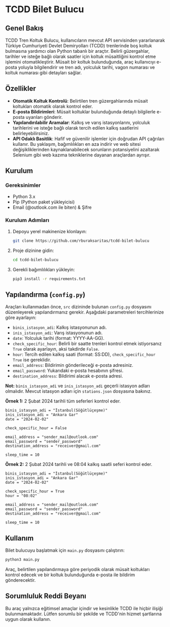 
# TCDD Bilet Bulucu

## Genel Bakış

TCDD Tren Koltuk Bulucu, kullanıcıların mevcut API servisinden yararlanarak Türkiye Cumhuriyeti Devlet Demiryolları (TCDD) trenlerinde boş koltuk bulmasına yardımcı olan Python tabanlı bir araçtır. Belirli güzergahlar, tarihler ve isteğe bağlı olarak saatler için koltuk müsaitliğini kontrol etme işlemini otomatikleştirir. Müsait bir koltuk bulunduğunda, araç kullanıcıyı e-posta yoluyla bilgilendirir ve tren adı, yolculuk tarihi, vagon numarası ve koltuk numarası gibi detayları sağlar.

## Özellikler
- **Otomatik Koltuk Kontrolü**: Belirtilen tren güzergahlarında müsait koltukları otomatik olarak kontrol eder.
- **E-posta Bildirimleri**: Müsait koltuklar bulunduğunda detaylı bilgilerle e-posta uyarıları gönderir.
- **Yapılandırılabilir Aramalar**: Kalkış ve varış istasyonlarını, yolculuk tarihlerini ve isteğe bağlı olarak tercih edilen kalkış saatlerini belirleyebilirsiniz.
- **API Odaklı Basitlik**: Hafif ve güvenilir işlemler için doğrudan API çağrıları kullanır. Bu yaklaşım, bağımlılıkları en aza indirir ve web sitesi değişikliklerinden kaynaklanabilecek sorunların potansiyelini azaltarak Selenium gibi web kazıma tekniklerine dayanan araçlardan ayrışır.

## Kurulum

### Gereksinimler
- Python 3.x
- Pip (Python paket yükleyicisi)
- Email (@outlook.com ile biten) & Şifre

### Kurulum Adımları
1. Depoyu yerel makinenize klonlayın:
   ```sh
   git clone https://github.com/rburaksaritas/tcdd-bilet-bulucu
   ```
2. Proje dizinine gidin:
   ```sh
   cd tcdd-bilet-bulucu
   ```
3. Gerekli bağımlılıkları yükleyin:
   ```sh
   pip3 install -r requirements.txt
   ```

## Yapılandırma (`config.py`)
Araçları kullanmadan önce, `src` dizininde bulunan `config.py` dosyasını düzenleyerek yapılandırmanız gerekir. Aşağıdaki parametreleri tercihlerinize göre ayarlayın:

- `binis_istasyon_adi`: Kalkış istasyonunun adı.
- `inis_istasyon_adi`: Varış istasyonunun adı.
- `date`: Yolculuk tarihi (format: YYYY-AA-GG).
- `check_specific_hour`: Belirli bir saatte trenleri kontrol etmek istiyorsanız `True` olarak ayarlayın, aksi takdirde `False`.
- `hour`: Tercih edilen kalkış saati (format: SS:DD), `check_specific_hour` `True` ise gereklidir.
- `email_address`: Bildirimin gönderileceği e-posta adresiniz.
- `email_password`: Yukarıdaki e-posta hesabının şifresi.
- `destination_address`: Bildirimi alacak e-posta adresi.

**Not:** `binis_istasyon_adi` ve `inis_istasyon_adi` geçerli istasyon adları olmalıdır. Mevcut istasyon adları için `stations.json` dosyasına bakınız.

**Örnek 1:** 2 Şubat 2024 tarihli tüm seferleri kontrol eder. 
```
binis_istasyon_adi = "İstanbul(Söğütlüçeşme)"
inis_istasyon_adi = "Ankara Gar"
date = "2024-02-02"

check_specific_hour = False

email_address = "sender_mail@outlook.com" 
email_password = "sender_password"
destination_address = "receiver@gmail.com"

sleep_time = 10
```
**Örnek 2:** 2 Şubat 2024 tarihli ve 08:04 kalkış saatli seferi kontrol eder. 
```
binis_istasyon_adi = "İstanbul(Söğütlüçeşme)"
inis_istasyon_adi = "Ankara Gar"
date = "2024-02-02"

check_specific_hour = True
hour = "08:02"

email_address = "sender_mail@outlook.com" 
email_password = "sender_password"
destination_address = "receiver@gmail.com"

sleep_time = 10
```
## Kullanım
Bilet bulucuyu başlatmak için `main.py` dosyasını çalıştırın:
```sh
python3 main.py
```

Araç, belirtilen yapılandırmaya göre periyodik olarak müsait koltukları kontrol edecek ve bir koltuk bulunduğunda e-posta ile bildirim gönderecektir.

## Sorumluluk Reddi Beyanı
Bu araç yalnızca eğitimsel amaçlar içindir ve kesinlikle TCDD ile hiçbir ilişiği bulunmamaktadır. Lütfen sorumlu bir şekilde ve TCDD'nin hizmet şartlarına uygun olarak kullanın.
